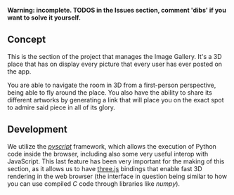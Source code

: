 **Warning: incomplete. TODOS in the Issues section, comment 'dibs' if you want to solve it yourself.**

## Concept

This is the section of the project that manages the Image Gallery. It's a 3D place that has on display every picture that every user has ever posted on the app.

You are able to navigate the room in 3D from a first-person perspective, being able to fly around the place. You also have the ability to share its different artworks by generating a link that will place you on the exact spot to admire said piece in all of its glory.

## Development

We utilize the [*pyscript*](https://github.com/pyscript/pyscript) framework, which allows the execution of Python code inside the browser, including also some very useful interop with JavaScript. This last feature has been very important for the making of this section, as it allows us to have [three.js](https://github.com/mrdoob/three.js) bindings that enable fast 3D rendering in the web browser (the interface in question being similar to how you can use compiled *C* code through libraries like *numpy*).
